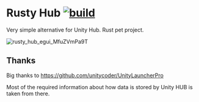 # Rusty Hub [![build](https://github.com/Leinnan/rusty_hub/actions/workflows/rust.yml/badge.svg)](https://github.com/Leinnan/rusty_hub/actions/workflows/rust.yml)

Very simple alternative for Unity Hub. Rust pet project.

![rusty_hub_egui_MfuZVmPa9T](https://user-images.githubusercontent.com/13188195/192160570-44f98c74-8193-4027-b0e4-5b7b0d02157c.gif)


## Thanks

Big thanks to https://github.com/unitycoder/UnityLauncherPro 

Most of the required information about how data is stored by Unity HUB is taken from there.
